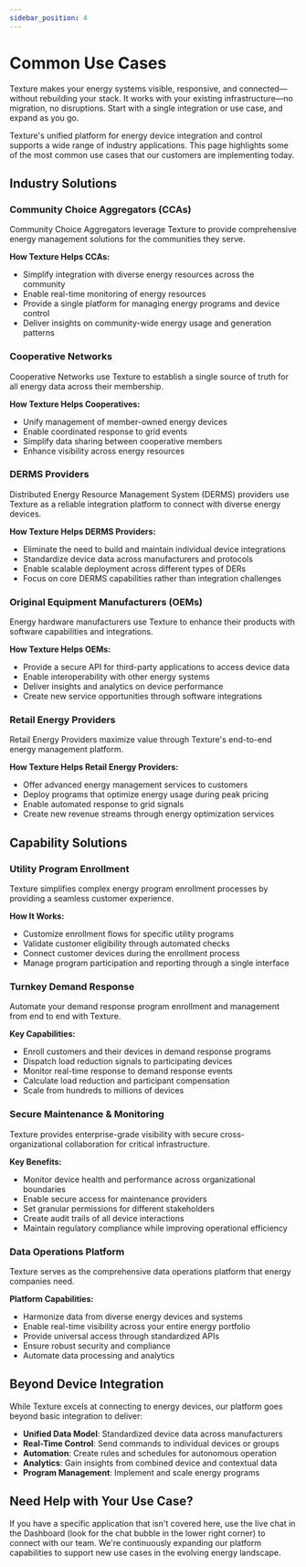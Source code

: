 ```yaml
---
sidebar_position: 4
---
```


# Common Use Cases

Texture makes your energy systems visible, responsive, and connected—without rebuilding your stack. It works with your existing infrastructure—no migration, no disruptions. Start with a single integration or use case, and expand as you go.

Texture's unified platform for energy device integration and control supports a wide range of industry applications. This page highlights some of the most common use cases that our customers are implementing today.

## Industry Solutions

### Community Choice Aggregators (CCAs)

Community Choice Aggregators leverage Texture to provide comprehensive energy management solutions for the communities they serve.

**How Texture Helps CCAs:**
- Simplify integration with diverse energy resources across the community
- Enable real-time monitoring of energy resources
- Provide a single platform for managing energy programs and device control
- Deliver insights on community-wide energy usage and generation patterns

### Cooperative Networks

Cooperative Networks use Texture to establish a single source of truth for all energy data across their membership.

**How Texture Helps Cooperatives:**
- Unify management of member-owned energy devices
- Enable coordinated response to grid events
- Simplify data sharing between cooperative members
- Enhance visibility across energy resources

### DERMS Providers

Distributed Energy Resource Management System (DERMS) providers use Texture as a reliable integration platform to connect with diverse energy devices.

**How Texture Helps DERMS Providers:**
- Eliminate the need to build and maintain individual device integrations
- Standardize device data across manufacturers and protocols
- Enable scalable deployment across different types of DERs
- Focus on core DERMS capabilities rather than integration challenges

### Original Equipment Manufacturers (OEMs)

Energy hardware manufacturers use Texture to enhance their products with software capabilities and integrations.

**How Texture Helps OEMs:**
- Provide a secure API for third-party applications to access device data
- Enable interoperability with other energy systems
- Deliver insights and analytics on device performance
- Create new service opportunities through software integrations

### Retail Energy Providers

Retail Energy Providers maximize value through Texture's end-to-end energy management platform.

**How Texture Helps Retail Energy Providers:**
- Offer advanced energy management services to customers
- Deploy programs that optimize energy usage during peak pricing
- Enable automated response to grid signals
- Create new revenue streams through energy optimization services

## Capability Solutions

### Utility Program Enrollment

Texture simplifies complex energy program enrollment processes by providing a seamless customer experience.

**How It Works:**
- Customize enrollment flows for specific utility programs
- Validate customer eligibility through automated checks
- Connect customer devices during the enrollment process
- Manage program participation and reporting through a single interface

### Turnkey Demand Response

Automate your demand response program enrollment and management from end to end with Texture.

**Key Capabilities:**
- Enroll customers and their devices in demand response programs
- Dispatch load reduction signals to participating devices
- Monitor real-time response to demand response events
- Calculate load reduction and participant compensation
- Scale from hundreds to millions of devices

### Secure Maintenance & Monitoring

Texture provides enterprise-grade visibility with secure cross-organizational collaboration for critical infrastructure.

**Key Benefits:**
- Monitor device health and performance across organizational boundaries
- Enable secure access for maintenance providers
- Set granular permissions for different stakeholders
- Create audit trails of all device interactions
- Maintain regulatory compliance while improving operational efficiency

### Data Operations Platform

Texture serves as the comprehensive data operations platform that energy companies need.

**Platform Capabilities:**
- Harmonize data from diverse energy devices and systems
- Enable real-time visibility across your entire energy portfolio
- Provide universal access through standardized APIs
- Ensure robust security and compliance
- Automate data processing and analytics

## Beyond Device Integration

While Texture excels at connecting to energy devices, our platform goes beyond basic integration to deliver:

- **Unified Data Model**: Standardized device data across manufacturers
- **Real-Time Control**: Send commands to individual devices or groups
- **Automation**: Create rules and schedules for autonomous operation
- **Analytics**: Gain insights from combined device and contextual data
- **Program Management**: Implement and scale energy programs

## Need Help with Your Use Case?

If you have a specific application that isn't covered here, use the live chat in the Dashboard (look for the chat bubble in the lower right corner) to connect with our team. We're continuously expanding our platform capabilities to support new use cases in the evolving energy landscape.